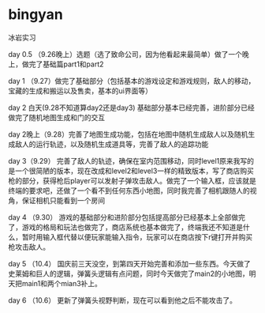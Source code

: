 # bingyan
冰岩实习

day 0.5 （9.26晚上）选题（选了致命公司，因为他看起来最简单）做了一个晚上，做完了基础篇part1和part2

day 1 （9.27）做完了基础部分（包括基本的游戏设定和游戏规则，敌人的移动，宝藏的生成和搬运以及售卖，基本的ui界面等）

day 2 白天(9.28不知道算day2还是day3) 基础部分基本已经完善，进阶部分已经做完了随机地图生成和门的交互

day 2晚上（9.28）完善了地图生成功能，包括在地图中随机生成敌人以及随机生成敌人的运行轨迹，以及随机生成道具等，完善了敌人的追踪功能

day 3（9.29） 完善了敌人的轨迹，确保在室内范围移动，同时level1原来我写的是一个很简陋的版本，现在改成和level2和level3一样的精致版本，写了商店购买枪的部分，获得枪后player可以发射子弹攻击敌人。做完了一个输入框，应该就是终端的要求吧，还做了一个看不到任何东西小地图，同时我完善了相机跟随人的视角，保证相机只能看到一个房间

day 4 （9.30） 游戏的基础部分和进阶部分包括提高部分已经基本上全部做完了，游戏的格局和玩法也做完了，商店系统也基本做完了，终端我还不知道是什么，暂时用输入框代替以便玩家能输入指令，玩家可以在商店按下r键打开并购买枪攻击敌人。

day 5 （10.4） 国庆前三天没空，到第四天开始完善和添加一些东西。今天做了史莱姆和巨人的逻辑，弹簧头逻辑有点问题，同时今天做完了main2的小地图，明天把main1和两个mian3补上。

day 6 （10.6） 更新了弹簧头视野判断，现在可以看到他之后不能攻击了。
